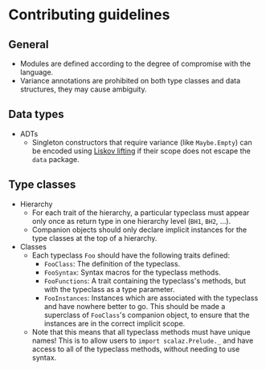 Contributing guidelines
==

General
--
- Modules are defined according to the degree of compromise with the language.
- Variance annotations are prohibited on both type classes and data structures, they may cause ambiguity.

Data types
--

- ADTs
  - Singleton constructors that require variance (like `Maybe.Empty`) can be encoded using [Liskov lifting](http://typelevel.org/blog/2014/03/09/liskov_lifting.html) if their scope does not escape the `data` package.

Type classes
--

 - Hierarchy
	 - For each trait of the hierarchy, a particular typeclass must appear only once as return type in one hierarchy level (`BH1`, `BH2`, ...).
	 - Companion objects should only declare implicit instances for the type classes at the top of a hierarchy. 
 - Classes
     - Each typeclass `Foo` should have the following traits defined:
        - `FooClass`: The definition of the typeclass.
        - `FooSyntax`: Syntax macros for the typeclass methods.
        - `FooFunctions`: A trait containing the typeclass's methods, but with
                          the typeclass as a type parameter.
        - `FooInstances`: Instances which are associated with the typeclass and
                          have nowhere better to go. This should be made a
                          superclass of `FooClass`'s companion object, to ensure
                          that the instances are in the correct implicit scope.
     - Note that this means that all typeclass methods must have unique names!
       This is to allow users to `import scalaz.Prelude._` and have access to
       all of the typeclass methods, without needing to use syntax.

